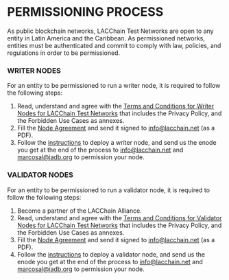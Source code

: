# PERMISSIONING PROCESS

As public blockchain networks, LACChain Test Networks are open to any entity in Latin America and the Caribbean. As permissioned networks, entities must be authenticated and commit to comply with law, policies, and regulations in order to be permissioned. 

### WRITER NODES

For an entity to be permissioned to run a writer node, it is required to follow the following steps:

1. Read, understand and agree with the [Terms and Conditions for Writer Nodes for LACChain Test Networks](https://github.com/lacchain/pantheon-network/blob/master/TERMS_AND_COND_WRITER_NODE.md) that includes the Privacy Policy, and the Forbidden Use Cases as annexes. 
2. Fill the [Node Agreement](https://github.com/lacchain/besu-network/blob/master/NODE_AGREEMENT.md) and send it signed to info@lacchain.net (as a PDF).
3. Follow the [instructions](https://github.com/lacchain/pantheon-network/blob/master/DEPLOY_NODE.md) to deploy a writer node, and send us the enode you get at the end of the process to info@lacchain.net and marcosal@iadb.org to permission your node.


### VALIDATOR NODES

For an entity to be permissioned to run a validator node, it is required to follow the following steps:

1. Become a partner of the LACChain Alliance.
2. Read, understand and agree with the [Terms and Conditions for Validator Nodes for LACChain Test Networks](https://github.com/lacchain/pantheon-network/blob/master/TERMS_AND_COND_VAL_NODE.md) that includes the Privacy Policy, and the Forbidden Use Cases as annexes. 
3. Fill the [Node Agreement](https://github.com/lacchain/besu-network/blob/master/NODE_AGREEMENT.md) and send it signed to info@lacchain.net (as a PDF).
4. Follow the [instructions](https://github.com/lacchain/pantheon-network/blob/master/DEPLOY_NODE.md) to deploy a validator node, and send us the enode you get at the end of the process to info@lacchain.net and marcosal@iadb.org to permission your node.





